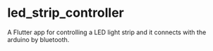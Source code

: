 # led_strip_controller

A Flutter app for controlling a LED light strip and it connects with the arduino by bluetooth.
